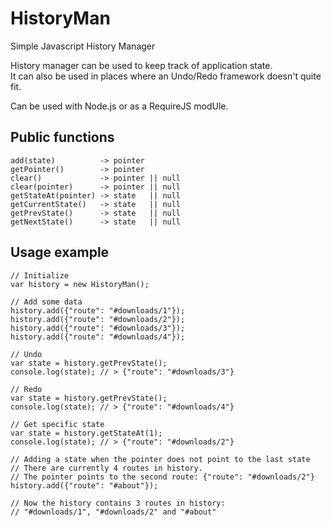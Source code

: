 HistoryMan
==========

Simple Javascript History Manager

History manager can be used to keep track of application state.  
It can also be used in places where an Undo/Redo framework doesn't quite fit.  

Can be used with Node.js or as a RequireJS modUle.

Public functions
----------------
```
add(state)          -> pointer
getPointer()        -> pointer
clear()             -> pointer || null
clear(pointer)      -> pointer || null
getStateAt(pointer) -> state   || null
getCurrentState()   -> state   || null
getPrevState()      -> state   || null
getNextState()      -> state   || null
```

Usage example
-------------
```
// Initialize
var history = new HistoryMan();

// Add some data
history.add({"route": "#downloads/1"});
history.add({"route": "#downloads/2"});
history.add({"route": "#downloads/3"});
history.add({"route": "#downloads/4"});

// Undo
var state = history.getPrevState();
console.log(state); // > {"route": "#downloads/3"}

// Redo
var state = history.getPrevState();
console.log(state); // > {"route": "#downloads/4"}

// Get specific state
var state = history.getStateAt(1);
console.log(state); // > {"route": "#downloads/2"}

// Adding a state when the pointer does not point to the last state
// There are currently 4 routes in history.
// The pointer points to the second route: {"route": "#downloads/2"}
history.add({"route": "#about"});

// Now the history contains 3 routes in history:
// "#downloads/1", "#downloads/2" and "#about"
```